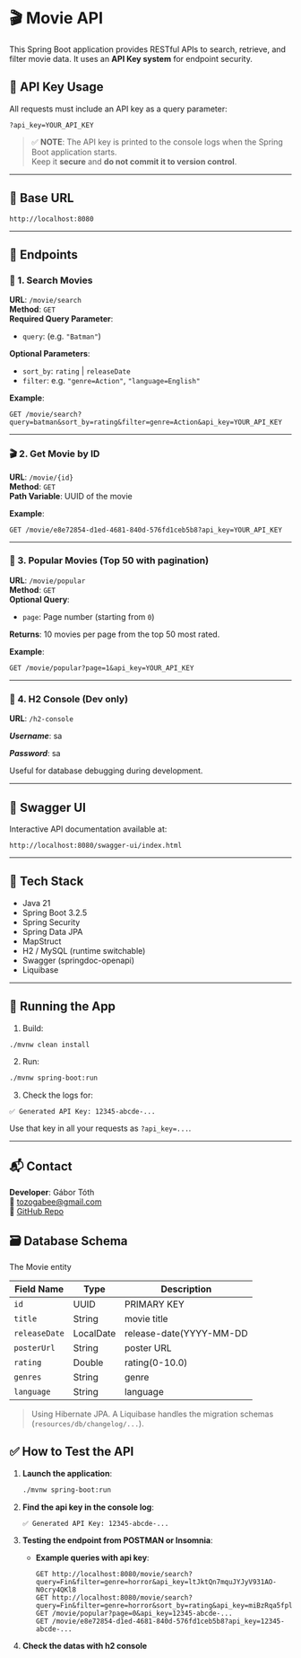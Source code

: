 # 🎬 Movie API

This Spring Boot application provides RESTful APIs to search, retrieve, and filter movie data. It uses an **API Key system** for endpoint security.

## 🔐 API Key Usage

All requests must include an API key as a query parameter:

```
?api_key=YOUR_API_KEY
```

> ✅ **NOTE**: The API key is printed to the console logs when the Spring Boot application starts.  
Keep it **secure** and **do not commit it to version control**.

---

## 📌 Base URL

```
http://localhost:8080
```

---

## 📖 Endpoints

### 🔎 1. Search Movies

**URL**: `/movie/search`  
**Method**: `GET`  
**Required Query Parameter**:  
- `query`: (e.g. `"Batman"`)

**Optional Parameters**:  
- `sort_by`: `rating` | `releaseDate`  
- `filter`: e.g. `"genre=Action"`, `"language=English"`

**Example**:
```
GET /movie/search?query=batman&sort_by=rating&filter=genre=Action&api_key=YOUR_API_KEY
```

---

### 🎬 2. Get Movie by ID

**URL**: `/movie/{id}`  
**Method**: `GET`  
**Path Variable**: UUID of the movie  

**Example**:
```
GET /movie/e8e72854-d1ed-4681-840d-576fd1ceb5b8?api_key=YOUR_API_KEY
```

---

### 🌟 3. Popular Movies (Top 50 with pagination)

**URL**: `/movie/popular`  
**Method**: `GET`  
**Optional Query**:
- `page`: Page number (starting from `0`)

**Returns**: 10 movies per page from the top 50 most rated.

**Example**:
```
GET /movie/popular?page=1&api_key=YOUR_API_KEY
```

---

### 🧪 4. H2 Console (Dev only)

**URL**: `/h2-console` 

***Username***: sa

***Password***: sa

Useful for database debugging during development.

---

## 📘 Swagger UI

Interactive API documentation available at:

```
http://localhost:8080/swagger-ui/index.html
```

---
## 


## 📁 Tech Stack

- Java 21
- Spring Boot 3.2.5
- Spring Security
- Spring Data JPA
- MapStruct
- H2 / MySQL (runtime switchable)
- Swagger (springdoc-openapi)
- Liquibase

---

## 🚀 Running the App

1. Build:
```bash
./mvnw clean install
```

2. Run:
```bash
./mvnw spring-boot:run
```

3. Check the logs for:
```
✅ Generated API Key: 12345-abcde-...
```

Use that key in all your requests as `?api_key=...`.

---

## 📬 Contact

**Developer**: Gábor Tóth  
📧 tozogabee@gmail.com  
🔗 [GitHub Repo](https://github.com/tozogabee/movieApp)

## 🗃️ Database Schema

The Movie entity

| Field Name    | Type      | Description             |
|---------------|-----------|-------------------------|
| `id`          | UUID      | PRIMARY KEY             |
| `title`       | String    | movie title             |
| `releaseDate` | LocalDate | release-date(YYYY-MM-DD |
| `posterUrl`   | String    | poster URL              |
| `rating`      | Double    | rating(0-10.0)          |
| `genres`      | String    | genre                   |
| `language`    | String    | language                |

> Using Hibernate JPA. A Liquibase handles the migration schemas (`resources/db/changelog/...`).

## ✅ How to Test the API

1. **Launch the application**:
    ```bash
    ./mvnw spring-boot:run
    ```

2. **Find the api key in the console log**:
    ```
    ✅ Generated API Key: 12345-abcde-...
    ```

3. **Testing the endpoint from POSTMAN or Insomnia**:

    - **Example queries with api key**:

      ```
      GET http://localhost:8080/movie/search?query=Fin&filter=genre=horror&api_key=ltJktQn7mquJYJyV931AO-N0cry4QKl8
      GET http://localhost:8080/movie/search?query=Fin&filter=genre=horror&sort_by=rating&api_key=miBzRqa5fplSBNKaGurDFun2ig3EOqvb
      GET /movie/popular?page=0&api_key=12345-abcde-...
      GET /movie/e8e72854-d1ed-4681-840d-576fd1ceb5b8?api_key=12345-abcde-...
      ```

4. **Check the datas with h2 console**
